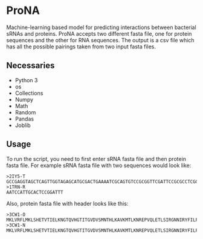 # ProNA
Machine-learning based model for predicting interactions between bacterial sRNAs and proteins. ProNA accepts two different fasta file, one for protein sequences and the other for RNA sequences. The output is a csv file which has all the possible pairings taken from two input fasta files.
## Necessaries
* Python 3
* os
* Collections
* Numpy
* Math
* Random
* Pandas
* Joblib
## Usage
To run the script, you need to first enter sRNA fasta file and then protein fasta file. For example sRNA fasta file with two sequences would look like:
```
>2IY5-T
GCCGAGGTAGCTCAGTTGGTAGAGCATGCGACTGAAAATCGCAGTGTCCGCGGTTCGATTCCGCGCCTCGGCACCA
>1TRN-R
AATCCATTGCACTCCGGATTT
```
Also, protein fasta file with header looks like this:
```
>3CW1-O
MKLVRFLMKLSHETVTIELKNGTQVHGTITGVDVSMNTHLKAVKMTLKNREPVQLETLSIRGNNIRYFILPDSLPLDTLLVDVEPKVKSKKREAVAGRGRGRGRGRGRGRGRGRGGPRR
>3CW1-N
MKLVRFLMKLSHETVTIELKNGTQVHGTITGVDVSMNTHLKAVKMTLKNREPVQLETLSIRGNNIRYFILPDSLPLDTLLVDVEPKVKSKKREAVAGRGRGRGRGRGRGRGRGRGGPRR
```
